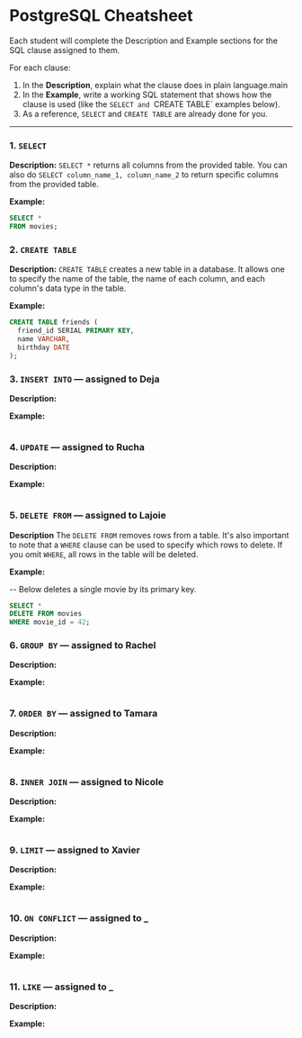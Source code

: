 # PostgreSQL Cheatsheet

Each student will complete the Description and Example sections for the SQL clause assigned to them.

For each clause:

1. In the **Description**, explain what the clause does in plain language.main
2. In the **Example**, write a working SQL statement that shows how the clause is used (like the `SELECT and `CREATE TABLE` examples below).
3. As a reference, `SELECT` and `CREATE TABLE` are already done for you.

---

### 1. `SELECT`

**Description:** `SELECT *` returns all columns from the provided table. You can also do `SELECT column_name_1, column_name_2` to return specific columns from the provided table.

**Example:**

```sql
SELECT *
FROM movies;
```

### 2. `CREATE TABLE`

**Description:** `CREATE TABLE` creates a new table in a database. It allows one to specify the name of the table, the name of each column, and each column's data type in the table.

**Example:**

```sql
CREATE TABLE friends (
  friend_id SERIAL PRIMARY KEY,
  name VARCHAR,
  birthday DATE
);
```

### 3. `INSERT INTO` — assigned to Deja

**Description:**

**Example:**

```sql

```

### 4. `UPDATE` — assigned to Rucha

**Description:**

**Example:**

```sql

```

### 5. `DELETE FROM` — assigned to Lajoie

**Description**
The `DELETE FROM` removes rows from a table. It's also important to note that a `WHERE` clause can be used to specify which rows to delete. If you omit `WHERE`, all rows in the table will be deleted.

**Example:**

-- Below deletes a single movie by its primary key.

```sql
SELECT *
DELETE FROM movies
WHERE movie_id = 42;
```

### 6. `GROUP BY` — assigned to Rachel

**Description:**

**Example:**

```sql

```

### 7. `ORDER BY` — assigned to Tamara

**Description:**

**Example:**

```sql

```

### 8. `INNER JOIN` — assigned to Nicole

**Description:**

**Example:**

```sql

```

### 9. `LIMIT` — assigned to Xavier

**Description:**

**Example:**

```sql

```

### 10. `ON CONFLICT` — assigned to **\_**

**Description:**

**Example:**

```sql

```

### 11. `LIKE` — assigned to **\_**

**Description:**

**Example:**

```sql

```
